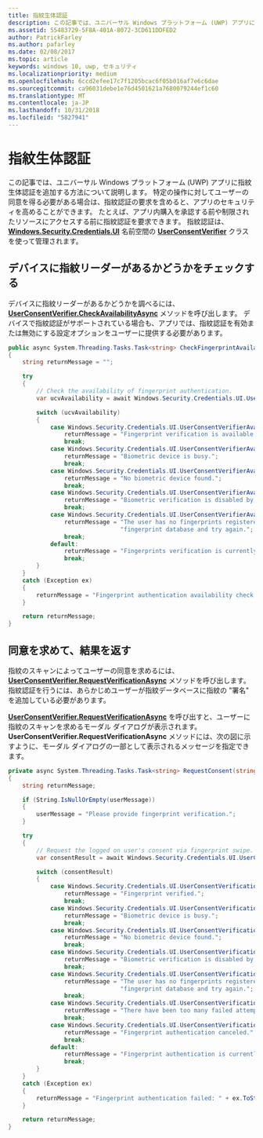 ```yaml
---
title: 指紋生体認証
description: この記事では、ユニバーサル Windows プラットフォーム (UWP) アプリに指紋生体認証を追加する方法について説明します。
ms.assetid: 55483729-5F8A-401A-8072-3CD611DDFED2
author: PatrickFarley
ms.author: pafarley
ms.date: 02/08/2017
ms.topic: article
keywords: windows 10, uwp, セキュリティ
ms.localizationpriority: medium
ms.openlocfilehash: 6ccd2efee17c7f1205bcac6f05b016af7e6c6dae
ms.sourcegitcommit: ca96031debe1e76d4501621a7680079244ef1c60
ms.translationtype: MT
ms.contentlocale: ja-JP
ms.lasthandoff: 10/31/2018
ms.locfileid: "5827941"
---
```

# <a name="fingerprint-biometrics"></a>指紋生体認証




この記事では、ユニバーサル Windows プラットフォーム (UWP) アプリに指紋生体認証を追加する方法について説明します。 特定の操作に対してユーザーの同意を得る必要がある場合は、指紋認証の要求を含めると、アプリのセキュリティを高めることができます。 たとえば、アプリ内購入を承認する前や制限されたリソースにアクセスする前に指紋認証を要求できます。 指紋認証は、[**Windows.Security.Credentials.UI**](https://msdn.microsoft.com/library/windows/apps/hh701356) 名前空間の [**UserConsentVerifier**](https://msdn.microsoft.com/library/windows/apps/dn279134) クラスを使って管理されます。

## <a name="check-the-device-for-a-fingerprint-reader"></a>デバイスに指紋リーダーがあるかどうかをチェックする


デバイスに指紋リーダーがあるかどうかを調べるには、[**UserConsentVerifier.CheckAvailabilityAsync**](https://msdn.microsoft.com/library/windows/apps/dn279138) メソッドを呼び出します。 デバイスで指紋認証がサポートされている場合も、アプリでは、指紋認証を有効または無効にする設定オプションをユーザーに提供する必要があります。

```cs
public async System.Threading.Tasks.Task<string> CheckFingerprintAvailability()
{
    string returnMessage = "";

    try
    {
        // Check the availability of fingerprint authentication.
        var ucvAvailability = await Windows.Security.Credentials.UI.UserConsentVerifier.CheckAvailabilityAsync();

        switch (ucvAvailability)
        {
            case Windows.Security.Credentials.UI.UserConsentVerifierAvailability.Available:
                returnMessage = "Fingerprint verification is available.";
                break;
            case Windows.Security.Credentials.UI.UserConsentVerifierAvailability.DeviceBusy:
                returnMessage = "Biometric device is busy.";
                break;
            case Windows.Security.Credentials.UI.UserConsentVerifierAvailability.DeviceNotPresent:
                returnMessage = "No biometric device found.";
                break;
            case Windows.Security.Credentials.UI.UserConsentVerifierAvailability.DisabledByPolicy:
                returnMessage = "Biometric verification is disabled by policy.";
                break;
            case Windows.Security.Credentials.UI.UserConsentVerifierAvailability.NotConfiguredForUser:
                returnMessage = "The user has no fingerprints registered. Please add a fingerprint to the " +
                                "fingerprint database and try again.";
                break;
            default:
                returnMessage = "Fingerprints verification is currently unavailable.";
                break;
        }
    }
    catch (Exception ex)
    {
        returnMessage = "Fingerprint authentication availability check failed: " + ex.ToString();
    }

    return returnMessage;
}
```

## <a name="request-consent-and-return-results"></a>同意を求めて、結果を返す


指紋のスキャンによってユーザーの同意を求めるには、[**UserConsentVerifier.RequestVerificationAsync**](https://msdn.microsoft.com/library/windows/apps/dn279139) メソッドを呼び出します。 指紋認証を行うには、あらかじめユーザーが指紋データベースに指紋の "署名" を追加している必要があります。

[**UserConsentVerifier.RequestVerificationAsync**](https://msdn.microsoft.com/library/windows/apps/dn279139) を呼び出すと、ユーザーに指紋のスキャンを求めるモーダル ダイアログが表示されます。 **UserConsentVerifier.RequestVerificationAsync** メソッドには、次の図に示すように、モーダル ダイアログの一部として表示されるメッセージを指定できます。

```cs
private async System.Threading.Tasks.Task<string> RequestConsent(string userMessage)
{
    string returnMessage;

    if (String.IsNullOrEmpty(userMessage))
    {
        userMessage = "Please provide fingerprint verification.";
    }

    try
    {
        // Request the logged on user's consent via fingerprint swipe.
        var consentResult = await Windows.Security.Credentials.UI.UserConsentVerifier.RequestVerificationAsync(userMessage);

        switch (consentResult)
        {
            case Windows.Security.Credentials.UI.UserConsentVerificationResult.Verified:
                returnMessage = "Fingerprint verified.";
                break;
            case Windows.Security.Credentials.UI.UserConsentVerificationResult.DeviceBusy:
                returnMessage = "Biometric device is busy.";
                break;
            case Windows.Security.Credentials.UI.UserConsentVerificationResult.DeviceNotPresent:
                returnMessage = "No biometric device found.";
                break;
            case Windows.Security.Credentials.UI.UserConsentVerificationResult.DisabledByPolicy:
                returnMessage = "Biometric verification is disabled by policy.";
                break;
            case Windows.Security.Credentials.UI.UserConsentVerificationResult.NotConfiguredForUser:
                returnMessage = "The user has no fingerprints registered. Please add a fingerprint to the " +
                                "fingerprint database and try again.";
                break;
            case Windows.Security.Credentials.UI.UserConsentVerificationResult.RetriesExhausted:
                returnMessage = "There have been too many failed attempts. Fingerprint authentication canceled.";
                break;
            case Windows.Security.Credentials.UI.UserConsentVerificationResult.Canceled:
                returnMessage = "Fingerprint authentication canceled.";
                break;
            default:
                returnMessage = "Fingerprint authentication is currently unavailable.";
                break;
        }
    }
    catch (Exception ex)
    {
        returnMessage = "Fingerprint authentication failed: " + ex.ToString();
    }

    return returnMessage;
}
```